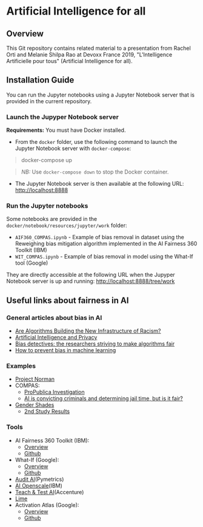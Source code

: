 # Artificial Intelligence for all

## Overview

This Git repository contains related material to a presentation from Rachel Orti and Melanie Shilpa Rao at Devoxx France 2019, "L'Intelligence Artificielle pour tous" (Artificial Intelligence for all). 

## Installation Guide

You can run the Jupyter notebooks using a Jupyter Notebook server that is provided in the current repository.

### Launch the Jupyper Notebook server

**Requirements:** You must have Docker installed.

- From the <code>docker</code> folder, use the following command to launch the Jupyter Notebook server with <code>docker-compose</code>:

> docker-compose up

> *NB:* Use <code>docker-compose down</code> to stop the Docker container.

- The Jupyter Notebook server is then available at the following URL: [http://localhost:8888](http://localhost:8888)

### Run the Jupyter notebooks

Some notebooks are provided in the <code>docker/notebook/resources/jupyter/work</code> folder:

- <code>AIF360_COMPAS.ipynb</code> - Example of bias removal in dataset using the Reweighing bias mitigation algorithm implemented in the AI Fairness 360 Toolkit (IBM)
- <code>WIT_COMPAS.ipynb</code> - Example of bias removal in model using the What-If tool (Google)

They are directly accessible at the following URL when the Jupyper Notebook server is up and running: [http://localhost:8888/tree/work](http://localhost:8888/tree/work)

## Useful links about fairness in AI 

### General articles about bias in AI
* [Are Algorithms Building the New Infrastructure of Racism?](http://nautil.us/issue/55/trust/are-algorithms-building-the-new-infrastructure-of-racism)
* [Artificial Intelligence and Privacy](https://www.datatilsynet.no/globalassets/global/english/ai-and-privacy.pdf)
* [Bias detectives: the researchers striving to make algorithms fair](https://www.nature.com/articles/d41586-018-05469-3)
* [How to prevent bias in machine learning](https://becominghuman.ai/how-to-prevent-bias-in-machine-learning-fbd9adf1198)

### Examples
* [Project Norman](http://norman-ai.mit.edu/)
* COMPAS:
    * [ProPublica Investigation](https://www.propublica.org/article/machine-bias-risk-assessments-in-criminal-sentencing)
    * [AI is convicting criminals and determining jail time, but is it fair?](https://www.weforum.org/agenda/2018/11/algorithms-court-criminals-jail-time-fair/)
* [Gender Shades](http://gendershades.org/)
    * [2nd Study Results](https://dam-prod.media.mit.edu/x/2019/01/24/AIES-19_paper_223.pdf)

### Tools
* AI Fairness 360 Toolkit (IBM):  
    * [Overview](https://aif360.mybluemix.net/)
    * [Github](https://github.com/IBM/AIF360)
* What-If (Google):
    * [Overview](https://pair-code.github.io/what-if-tool/)
    * [Github](https://github.com/tensorflow/tensorboard/tree/master/tensorboard/plugins/interactive_inference)
* [Audit AI](https://github.com/pymetrics/audit-ai)(Pymetrics)
* [AI Openscale](https://cloud.ibm.com/docs/services/ai-openscale)(IBM)
* [Teach & Test AI](https://www.accenture.com/us-en/insights/technology/testing-AI)(Accenture)
* [Lime](https://github.com/marcotcr/lime) 
* Activation Atlas (Google):
    * [Overview](https://distill.pub/2019/activation-atlas/)
    * [Github](https://github.com/distillpub/post--activation-atlas) 
